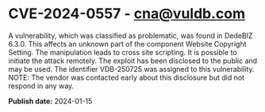 # CVE-2024-0557 - cna@vuldb.com

A vulnerability, which was classified as problematic, was found in DedeBIZ 6.3.0. This affects an unknown part of the component Website Copyright Setting. The manipulation leads to cross site scripting. It is possible to initiate the attack remotely. The exploit has been disclosed to the public and may be used. The identifier VDB-250725 was assigned to this vulnerability. NOTE: The vendor was contacted early about this disclosure but did not respond in any way.

**Publish date:** 2024-01-15
